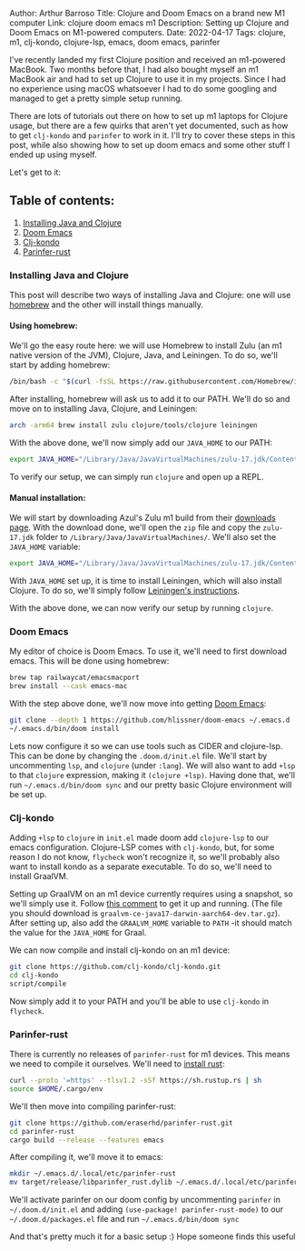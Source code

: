 Author: Arthur Barroso
Title: Clojure and Doom Emacs on a brand new M1 computer
Link: clojure doom emacs m1
Description: Setting up Clojure and Doom Emacs on M1-powered computers.
Date: 2022-04-17
Tags: clojure, m1, clj-kondo, clojure-lsp, emacs, doom emacs, parinfer

I've recently landed my first Clojure position and received an m1-powered MacBook. Two months before that, I had also bought myself an m1 MacBook air and had to set up Clojure to use it in my projects. Since I had no experience using macOS whatsoever I had to do some googling and managed to get a pretty simple setup running.

There are lots of tutorials out there on how to set up m1 laptops for Clojure usage, but there are a few quirks that aren't yet documented, such as how to get `clj-kondo` and `parinfer` to work in it. I'll try to cover these steps in this post, while also showing how to set up doom emacs and some other stuff I ended up using myself.

Let's get to it:

## Table of contents:
1. [Installing Java and Clojure](#java)
2. [Doom Emacs](#emacs)
3. [Clj-kondo](#kondo)
4. [Parinfer-rust](#parinfer)

### Installing Java and Clojure <a name="java"></a>
This post will describe two ways of installing Java and Clojure: one will use [homebrew](https://brew.sh) and the other will install things manually.

#### Using homebrew:
We'll go the easy route here: we will use Homebrew to install Zulu (an m1 native version of the JVM), Clojure, Java, and Leiningen. To do so, we'll start by adding homebrew:

```bash
/bin/bash -c "$(curl -fsSL https://raw.githubusercontent.com/Homebrew/install/HEAD/install.sh)"
```
After installing, homebrew will ask us to add it to our PATH. We'll do so and move on to installing Java, Clojure, and Leiningen:
```bash
arch -arm64 brew install zulu clojure/tools/clojure leiningen
```
With the above done, we'll now simply add our `JAVA_HOME` to our PATH:
```bash
export JAVA_HOME="/Library/Java/JavaVirtualMachines/zulu-17.jdk/Contents/Home"
```
To verify our setup, we can simply run `clojure` and open up a REPL.

#### Manual installation:
We will start by downloading Azul's Zulu m1 build from their [downloads page](https://www.azul.com/downloads/?version=java-17-lts&os=macos&architecture=arm-64-bit&package=jdk). With the download done, we'll open the `zip` file and copy the `zulu-17.jdk` folder to `/Library/Java/JavaVirtualMachines/`. We'll also set the `JAVA_HOME` variable:
```bash
export JAVA_HOME="/Library/Java/JavaVirtualMachines/zulu-17.jdk/Contents/Home"
```
With `JAVA_HOME` set up, it is time to install Leiningen, which will also install Clojure. To do so, we'll simply follow [Leiningen's instructions](https://leiningen.org/).

With the above done, we can now verify our setup by running `clojure`.

### Doom Emacs <a name="emacs"></a>
My editor of choice is Doom Emacs. To use it, we'll need to first download emacs. This will be done using homebrew:
```bash
brew tap railwaycat/emacsmacport
brew install --cask emacs-mac
```
With the step above done, we'll now move into getting [Doom Emacs](https://github.com/hlissner/doom-emacs):
```bash
git clone --depth 1 https://github.com/hlissner/doom-emacs ~/.emacs.d
~/.emacs.d/bin/doom install
```
Lets now configure it so we can use tools such as CIDER and clojure-lsp. This can be done by changing the `.doom.d/init.el` file. We'll start by uncommenting `lsp`, and `clojure` (under `:lang`). We will also want to add `+lsp` to that `clojure` expression, making it `(clojure +lsp)`. Having done that, we'll run `~/.emacs.d/bin/doom sync` and our pretty basic Clojure environment will be set up.

### Clj-kondo <a name="kondo"></a>
Adding `+lsp` to `clojure` in `init.el` made doom add `clojure-lsp` to our emacs configuration. Clojure-LSP comes with `clj-kondo`, but, for some reason I do not know, `flycheck` won't recognize it, so we'll probably also want to install kondo as a separate executable. To do so, we'll need to install GraalVM.

Setting up GraalVM on an m1 device currently requires using a snapshot, so we'll simply use it. Follow [this comment](https://github.com/oracle/graal/issues/2666#issuecomment-1074884020) to get it up and running. (The file you should download is `graalvm-ce-java17-darwin-aarch64-dev.tar.gz`). After setting up, also add the `GRAALVM_HOME` variable to `PATH` -it should match the value for the `JAVA_HOME` for Graal.

We can now compile and install clj-kondo on an m1 device:
```bash
git clone https://github.com/clj-kondo/clj-kondo.git
cd clj-kondo
script/compile
```
Now simply add it to your PATH and you'll be able to use `clj-kondo` in `flycheck`.

### Parinfer-rust <a name="parinfer"></a>
There is currently no releases of `parinfer-rust` for m1 devices. This means we need to compile it ourselves. We'll need to [install rust](https://www.rust-lang.org/tools/install):
```bash
curl --proto '=https' --tlsv1.2 -sSf https://sh.rustup.rs | sh
source $HOME/.cargo/env
```
We'll then move into compiling parinfer-rust:
```bash
git clone https://github.com/eraserhd/parinfer-rust.git
cd parinfer-rust
cargo build --release --features emacs
```
After compiling it, we'll move it to emacs:
```bash
mkdir ~/.emacs.d/.local/etc/parinfer-rust
mv target/release/libparinfer_rust.dylib ~/.emacs.d/.local/etc/parinfer-rust/parinfer-rust-darwin.so
```

We'll activate parinfer on our doom config by uncommenting `parinfer` in `~/.doom.d/init.el` and adding `(use-package! parinfer-rust-mode)` to our `~/.doom.d/packages.el` file and run `~/.emacs.d/bin/doom sync` 


And that's pretty much it for a basic setup :) Hope someone finds this useful
